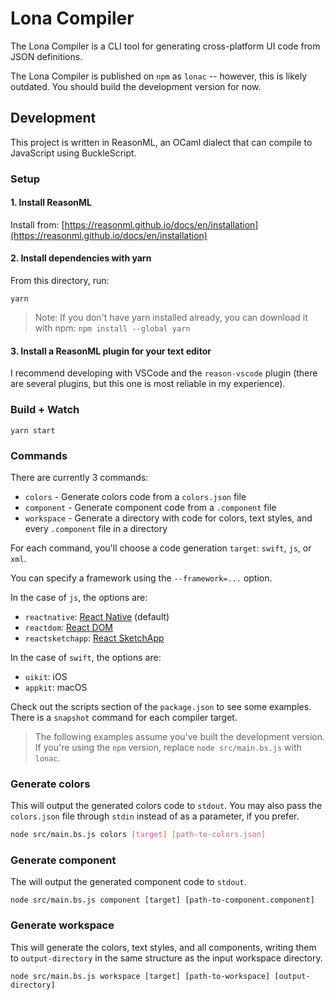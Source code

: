# Lona Compiler

The Lona Compiler is a CLI tool for generating cross-platform UI code from JSON definitions.

The Lona Compiler is published on `npm` as `lonac` -- however, this is likely outdated. You should build the development version for now.

## Development

This project is written in ReasonML, an OCaml dialect that can compile to JavaScript using BuckleScript.

### Setup

#### 1. Install ReasonML

Install from: [https://reasonml.github.io/docs/en/installation](https://reasonml.github.io/docs/en/installation)

#### 2. Install dependencies with yarn

From this directory, run:

```
yarn
```

> Note: If you don't have yarn installed already, you can download it with npm: `npm install --global yarn`

#### 3. Install a ReasonML plugin for your text editor

I recommend developing with VSCode and the `reason-vscode` plugin (there are several plugins, but this one is most reliable in my experience).

### Build + Watch

```
yarn start
```

### Commands

There are currently 3 commands:

* `colors` - Generate colors code from a `colors.json` file
* `component` - Generate component code from a `.component` file
* `workspace` - Generate a directory with code for colors, text styles, and every `.component` file in a directory

For each command, you'll choose a code generation `target`: `swift`, `js`, or `xml`.

You can specify a framework using the `--framework=...` option.

In the case of `js`, the options are:

* `reactnative`: [React Native](https://facebook.github.io/react-native/) (default)
* `reactdom`: [React DOM](https://reactjs.org)
* `reactsketchapp`: [React SketchApp](http://airbnb.io/react-sketchapp/)

In the case of `swift`, the options are:

* `uikit`: iOS
* `appkit`: macOS

Check out the scripts section of the `package.json` to see some examples. There is a `snapshot` command for each compiler target.

> The following examples assume you've built the development version. If you're using the `npm` version, replace `node src/main.bs.js` with `lonac`.

### Generate colors

This will output the generated colors code to `stdout`. You may also pass the `colors.json` file through `stdin` instead of as a parameter, if you prefer.

```bash
node src/main.bs.js colors [target] [path-to-colors.json]
```

### Generate component

The will output the generated component code to `stdout`.

```
node src/main.bs.js component [target] [path-to-component.component]
```

### Generate workspace

This will generate the colors, text styles, and all components, writing them to `output-directory` in the same structure as the input workspace directory.

```
node src/main.bs.js workspace [target] [path-to-workspace] [output-directory]
```
